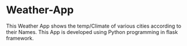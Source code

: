 # Weather-App
This Weather App shows the temp/Climate of various cities according to their Names. This App is developed using Python programming in flask framework.
